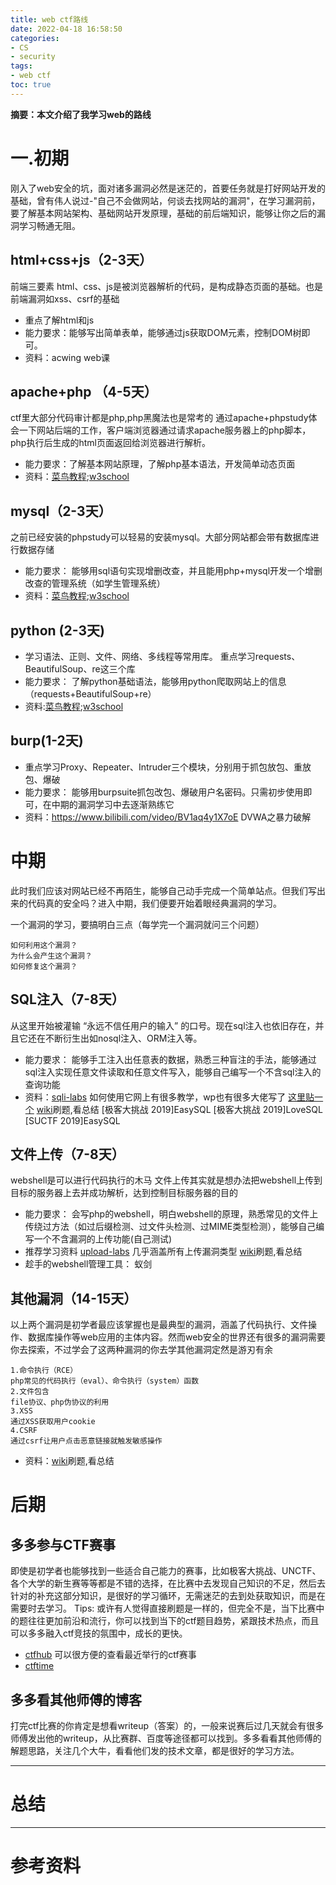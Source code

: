 ```yaml
---
title: web ctf路线
date: 2022-04-18 16:58:50
categories:
- CS
- security
tags:
- web ctf
toc: true
---
```

**摘要：本文介绍了我学习web的路线**
<!-- more -->
# 一.初期
刚入了web安全的坑，面对诸多漏洞必然是迷茫的，首要任务就是打好网站开发的基础，曾有伟人说过-"自己不会做网站，何谈去找网站的漏洞"，在学习漏洞前，要了解基本网站架构、基础网站开发原理，基础的前后端知识，能够让你之后的漏洞学习畅通无阻。
## html+css+js（2-3天）
前端三要素 html、css、js是被浏览器解析的代码，是构成静态页面的基础。也是前端漏洞如xss、csrf的基础
* 重点了解html和js
* 能力要求：能够写出简单表单，能够通过js获取DOM元素，控制DOM树即可。
* 资料：acwing web课
## apache+php （4-5天）
ctf里大部分代码审计都是php,php黑魔法也是常考的
通过apache+phpstudy体会一下网站后端的工作，客户端浏览器通过请求apache服务器上的php脚本，php执行后生成的html页面返回给浏览器进行解析。
* 能力要求：了解基本网站原理，了解php基本语法，开发简单动态页面
* 资料：[菜鸟教程](https://www.runoob.com/);[w3school](https://www.w3school.com.cn/)
## mysql（2-3天）
之前已经安装的phpstudy可以轻易的安装mysql。大部分网站都会带有数据库进行数据存储
* 能力要求： 能够用sql语句实现增删改查，并且能用php+mysql开发一个增删改查的管理系统（如学生管理系统）
* 资料：[菜鸟教程](https://www.runoob.com/);[w3school](https://www.w3school.com.cn/)
## python (2-3天)
* 学习语法、正则、文件、网络、多线程等常用库。
  重点学习requests、BeautifulSoup、re这三个库
* 能力要求： 了解python基础语法，能够用python爬取网站上的信息（requests+BeautifulSoup+re）
* 资料:[菜鸟教程](https://www.runoob.com/);[w3school](https://www.w3school.com.cn/)
## burp(1-2天)
* 重点学习Proxy、Repeater、Intruder三个模块，分别用于抓包放包、重放包、爆破
* 能力要求： 能够用burpsuite抓包改包、爆破用户名密码。只需初步使用即可，在中期的漏洞学习中去逐渐熟练它
* 资料：https://www.bilibili.com/video/BV1aq4y1X7oE
  DVWA之暴力破解

# 中期
此时我们应该对网站已经不再陌生，能够自己动手完成一个简单站点。但我们写出来的代码真的安全吗？进入中期，我们便要开始着眼经典漏洞的学习。

一个漏洞的学习，要搞明白三点（每学完一个漏洞就问三个问题）
```
如何利用这个漏洞？
为什么会产生这个漏洞？
如何修复这个漏洞？
```
## SQL注入（7-8天）
从这里开始被灌输 “永远不信任用户的输入” 的口号。现在sql注入也依旧存在，并且它还在不断衍生出如nosql注入、ORM注入等。
* 能力要求： 能够手工注入出任意表的数据，熟悉三种盲注的手法，能够通过sql注入实现任意文件读取和任意文件写入，能够自己编写一个不含sql注入的查询功能
* 资料：[sqli-labs](https://github.com/Audi-1/sqli-labs) 如何使用它网上有很多教学，wp也有很多大佬写了 [这里贴一个](https://blog.csdn.net/wang_624/article/details/101913584)
[wiki](https://www.scuctf.com/ctfwiki/web/)刷题,看总结
[极客大挑战 2019]EasySQL
[极客大挑战 2019]LoveSQL
[SUCTF 2019]EasySQL

## 文件上传（7-8天）
webshell是可以进行代码执行的木马
文件上传其实就是想办法把webshell上传到目标的服务器上去并成功解析，达到控制目标服务器的目的
* 能力要求： 会写php的webshell，明白webshell的原理，熟悉常见的文件上传绕过方法（如过后缀检测、过文件头检测、过MIME类型检测），能够自己编写一个不含漏洞的上传功能(自己测试)
* 推荐学习资料
[upload-labs](https://github.com/c0ny1/upload-labs) 几乎涵盖所有上传漏洞类型
[wiki](https://www.scuctf.com/ctfwiki/web/)刷题,看总结
* 趁手的webshell管理工具： 蚁剑

## 其他漏洞（14-15天）
以上两个漏洞是初学者最应该掌握也是最典型的漏洞，涵盖了代码执行、文件操作、数据库操作等web应用的主体内容。然而web安全的世界还有很多的漏洞需要你去探索，不过学会了这两种漏洞的你去学其他漏洞定然是游刃有余
```
1.命令执行（RCE）
php常见的代码执行（eval）、命令执行（system）函数
2.文件包含
file协议、php伪协议的利用
3.XSS
通过XSS获取用户cookie
4.CSRF
通过csrf让用户点击恶意链接就触发敏感操作
```
* 资料：[wiki](https://www.scuctf.com/ctfwiki/web/)刷题,看总结

# 后期
## 多多参与CTF赛事
即使是初学者也能够找到一些适合自己能力的赛事，比如极客大挑战、UNCTF、各个大学的新生赛等等都是不错的选择，在比赛中去发现自己知识的不足，然后去针对的补充这部分知识，是很好的学习循环，无需迷茫的去到处获取知识，而是在需要时去学习。
Tips: 或许有人觉得直接刷题是一样的，但完全不是，当下比赛中的题往往更加前沿和流行，你可以找到当下的ctf题目趋势，紧跟技术热点，而且可以多多融入ctf竞技的氛围中，成长的更快。
* [ctfhub](https://www.ctfhub.com/#/index) 可以很方便的查看最近举行的ctf赛事
* [ctftime](https://ctftime.org/)

## 多多看其他师傅的博客
打完ctf比赛的你肯定是想看writeup（答案）的，一般来说赛后过几天就会有很多师傅发出他的writeup，从比赛群、百度等途径都可以找到。多多看看其他师傅的解题思路，关注几个大牛，看看他们发的技术文章，都是很好的学习方法。


---
# 总结

---
# 参考资料
